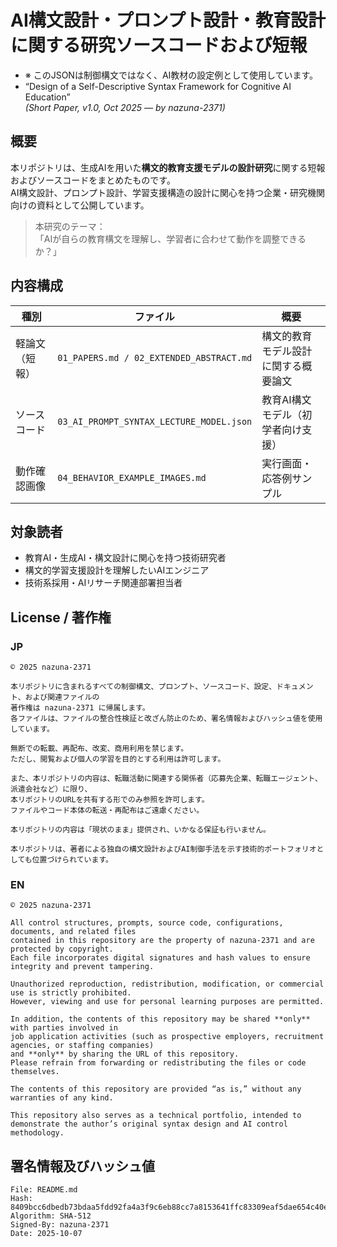 # AI構文設計・プロンプト設計・教育設計に関する研究ソースコードおよび短報
- ※ このJSONは制御構文ではなく、AI教材の設定例として使用しています。
- “Design of a Self-Descriptive Syntax Framework for Cognitive AI Education”  
  *(Short Paper, v1.0, Oct 2025 — by nazuna-2371)*  

## 概要
本リポジトリは、生成AIを用いた**構文的教育支援モデルの設計研究**に関する短報およびソースコードをまとめたものです。  
AI構文設計、プロンプト設計、学習支援構造の設計に関心を持つ企業・研究機関向けの資料として公開しています。  

>  本研究のテーマ：  
> 「AIが自らの教育構文を理解し、学習者に合わせて動作を調整できるか？」

## 内容構成

| 種別 | ファイル | 概要 |
|------|-----------|------|
| 軽論文（短報） | `01_PAPERS.md / 02_EXTENDED_ABSTRACT.md` | 構文的教育モデル設計に関する概要論文 |
| ソースコード | `03_AI_PROMPT_SYNTAX_LECTURE_MODEL.json` | 教育AI構文モデル（初学者向け支援） |
| 動作確認画像 | `04_BEHAVIOR_EXAMPLE_IMAGES.md` | 実行画面・応答例サンプル |


## 対象読者
- 教育AI・生成AI・構文設計に関心を持つ技術研究者  
- 構文的学習支援設計を理解したいAIエンジニア  
- 技術系採用・AIリサーチ関連部署担当者  

## License / 著作権

### JP
```text
© 2025 nazuna-2371

本リポジトリに含まれるすべての制御構文、プロンプト、ソースコード、設定、ドキュメント、および関連ファイルの
著作権は nazuna-2371 に帰属します。
各ファイルは、ファイルの整合性検証と改ざん防止のため、署名情報およびハッシュ値を使用しています。

無断での転載、再配布、改変、商用利用を禁じます。
ただし、閲覧および個人の学習を目的とする利用は許可します。

また、本リポジトリの内容は、転職活動に関連する関係者（応募先企業、転職エージェント、派遣会社など）に限り、  
本リポジトリのURLを共有する形でのみ参照を許可します。  
ファイルやコード本体の転送・再配布はご遠慮ください。

本リポジトリの内容は「現状のまま」提供され、いかなる保証も行いません。

本リポジトリは、著者による独自の構文設計およびAI制御手法を示す技術的ポートフォリオとしても位置づけられています。
```

### EN
```text
© 2025 nazuna-2371

All control structures, prompts, source code, configurations, documents, and related files  
contained in this repository are the property of nazuna-2371 and are protected by copyright.
Each file incorporates digital signatures and hash values to ensure integrity and prevent tampering.

Unauthorized reproduction, redistribution, modification, or commercial use is strictly prohibited.  
However, viewing and use for personal learning purposes are permitted.

In addition, the contents of this repository may be shared **only** with parties involved in  
job application activities (such as prospective employers, recruitment agencies, or staffing companies)  
and **only** by sharing the URL of this repository.  
Please refrain from forwarding or redistributing the files or code themselves.

The contents of this repository are provided “as is,” without any warranties of any kind.

This repository also serves as a technical portfolio, intended to demonstrate the author’s original syntax design and AI control methodology.
```

## 署名情報及びハッシュ値

```text
File: README.md
Hash: 8409bcc6dbedb73bdaa5fdd92fa4a3f9c6eb88cc7a8153641ffc83309eaf5dae654c40efb258a81dab929f0cb4d6142db9da45b0d1f7c37a73f982d2cf922eef
Algorithm: SHA-512  
Signed-By: nazuna-2371  
Date: 2025-10-07
```
